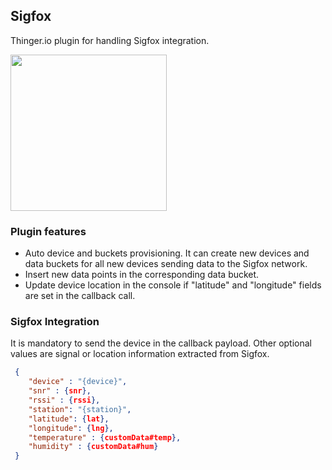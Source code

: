 ## Sigfox

Thinger.io plugin for handling Sigfox integration.

<img src="https://user-images.githubusercontent.com/1141353/58571038-5017e200-8239-11e9-86f4-de1f0922d199.png" width="250px">

### Plugin features

* Auto device and buckets provisioning. It can create new devices and data buckets for all new devices sending data to the Sigfox network.
* Insert new data points in the corresponding data bucket.
* Update device location in the console if "latitude" and "longitude" fields are set in the callback call.

### Sigfox Integration

It is mandatory to send the device in the callback payload. Other optional values are signal or location information extracted from Sigfox. 

```json
 {
    "device" : "{device}",
    "snr" : {snr},
    "rssi" : {rssi},
    "station": "{station}",
    "latitude": {lat},
    "longitude": {lng},
    "temperature" : {customData#temp},
    "humidity" : {customData#hum}
 }
```